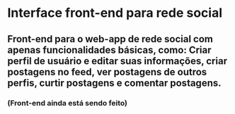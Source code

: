 # Interface front-end para rede social

## Front-end para o web-app de rede social com apenas funcionalidades básicas, como: Criar perfil de usuário e editar suas informações, criar postagens no feed, ver postagens de outros perfis, curtir postagens e comentar postagens.

### (Front-end ainda está sendo feito)
